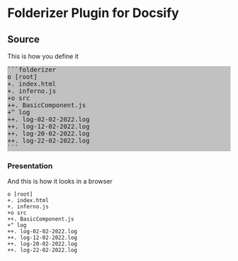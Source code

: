 # Folderizer Plugin for Docsify

## Source

This is how you define it

<pre style="background:#c1c1c1;">
```folderizer
o [root]
+. index.html
+. inferno.js
+o src
++. BasicComponent.js
+^ log
++. log-02-02-2022.log
++. log-12-02-2022.log
++. log-20-02-2022.log
++. log-22-02-2022.log
``` 
</pre>  


### Presentation

And this is how it looks in a browser

```folderizer
o [root]
+. index.html
+. inferno.js
+o src
++. BasicComponent.js
+^ log
++. log-02-02-2022.log
++. log-12-02-2022.log
++. log-20-02-2022.log
++. log-22-02-2022.log
```
